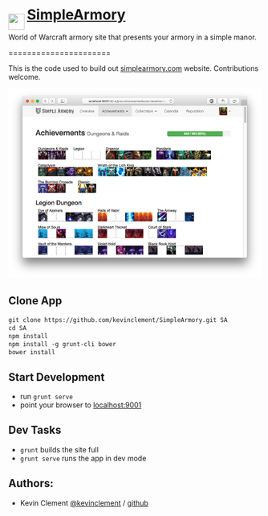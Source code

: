 # [SimpleArmory](http://simplearmory.com) <img src="https://github.com/kevinclement/SimpleArmory/raw/master/app/images/shield.png?raw=true" align="left" height="32" width="32" style="max-width:100%;align-vertical: center;vertical-align: center;line-height: 20px;margin-top: 15px;margin-right: 5px;">
World of Warcraft armory site that presents your armory in a simple manor.

======================

This is the code used to build out [simplearmory.com](http://simplearmory.com) website.  Contributions welcome.

[![Example armory for Marko@Proudmoore][2]][1]

[1]: http://simplearmory.com/#/us/proudmoore/marko/
[2]: screenshot.png (Example armory for Marko@Proudmoore)

## Clone App

```shell
git clone https://github.com/kevinclement/SimpleArmory.git SA
cd SA
npm install
npm install -g grunt-cli bower
bower install
```

## Start Development

- run `grunt serve`
- point your browser to [localhost:9001](http://localhost:9001)

## Dev Tasks

- `grunt` builds the site full
- `grunt serve` runs the app in dev mode

Authors:
-------

  * Kevin Clement [@kevinclement](https://twitter.com/kevinclement) / [github](https://github.com/kevinclement)
